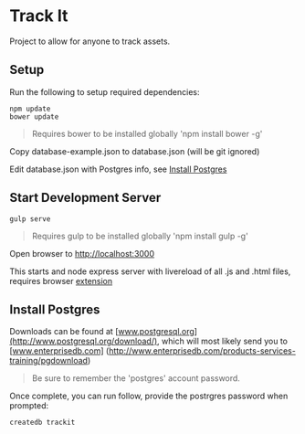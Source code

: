 # Track It

Project to allow for anyone to track assets.

## Setup

Run the following to setup required dependencies:
```
npm update
bower update
```

> Requires bower to be installed globally 'npm install bower -g'

Copy database-example.json to database.json (will be git ignored)

Edit database.json with Postgres info, see [Install Postgres](#install-postgres)

## Start Development Server

```
gulp serve
```

> Requires gulp to be installed globally 'npm install gulp -g'

Open browser to [http://localhost:3000](http://localhost:3000)


This starts and node express server with livereload of all .js and .html files, requires browser [extension](http://livereload.com/extensions/)


## Install Postgres

Downloads can be found at [www.postgresql.org](http://www.postgresql.org/download/), which will most likely send you
to [www.enterprisedb.com] (http://www.enterprisedb.com/products-services-training/pgdownload)

> Be sure to remember the 'postgres' account password.

Once complete, you can run follow, provide the postrgres password when prompted:
```
createdb trackit
```

